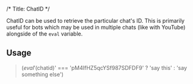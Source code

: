 /*
Title: ChatID
*/

ChatID can be used to retrieve the particular chat's ID. This is primarily useful for bots which may be used in multiple chats (like with YouTube) alongside of the `eval` variable.

## Usage

> $(eval '$(chatid)' === 'pM4IfHZ5qcYSf987SDFDF9' ? 'say this' : 'say something else')
